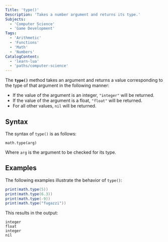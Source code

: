 ```yaml
---
Title: 'type()'
Description: 'Takes a number argument and returns its type.'
Subjects:
  - 'Computer Science'
  - 'Game Development'
Tags:
  - 'Arithmetic'
  - 'Functions'
  - 'Math'
  - 'Numbers'
CatalogContent:
  - 'learn-lua'
  - 'paths/computer-science'
---
```


The **`type()`** method takes an argument and returns a value corresponding to the type of that argument in the following manner:

- If the value of the argument is an integer, `"integer"` will be returned.
- If the value of the argument is a float, `"float"` will be returned.
- For all other values, `nil` will be returned.

## Syntax

The syntax of `type()` is as follows:

```pseudo
math.type(arg)
```

Where `arg` is the argument to be checked for its type.

## Examples

The following examples illustrate the behavior of `type()`:

```lua
print(math.type(5))
print(math.type(6.3))
print(math.type(-9))
print(math.type("fugazzi"))
```

This results in the output:

```shell
integer
float
integer
nil
```
